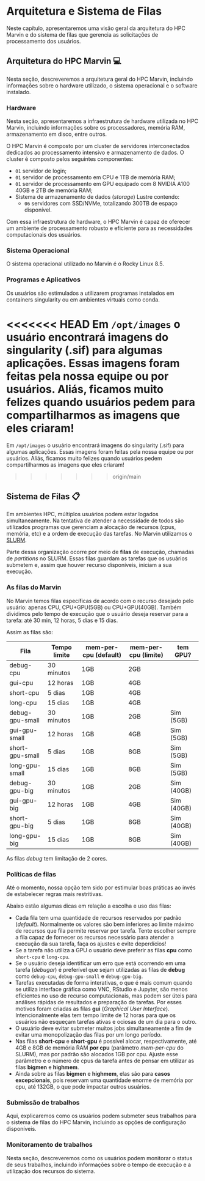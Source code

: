 # Arquitetura e Sistema de Filas

Neste capítulo, apresentaremos uma visão geral da arquitetura do HPC Marvin e do
sistema de filas que gerencia as solicitações de processamento dos usuários.

## Arquitetura do HPC Marvin 💻

Nesta seção, descreveremos a arquitetura geral do HPC Marvin, incluindo
informações sobre o hardware utilizado, o sistema operacional e o software
instalado.

### Hardware

Nesta seção, apresentaremos a infraestrutura de hardware utilizada no HPC
Marvin, incluindo informações sobre os processadores, memória RAM, armazenamento
em disco, entre outros.

O HPC Marvin é composto por um cluster de servidores interconectados dedicados
ao processamento intensivo e armazenamento de dados. O cluster é composto pelos
seguintes componentes:

- `01` servidor de login;
- `01` servidor de processamento em CPU e 1TB de memória RAM;
- `01` servidor de processamento em GPU equipado com 8 NVIDIA A100 40GB e 2TB de memória RAM;
- Sistema de armazenamento de dados (_storage_) Lustre contendo:
  - `06` servidores com SSD/NVMe, totalizando 300TB de espaço disponível.

Com essa infraestrutura de hardware, o HPC Marvin é capaz de oferecer um
ambiente de processamento robusto e eficiente para as necessidades
computacionais dos usuários.

### Sistema Operacional

O sistema operacional utilizado no Marvin é o Rocky Linux 8.5.
### Programas e Aplicativos

Os usuários são estimulados a utilizarem programas instalados em containers singularity ou em ambientes virtuais como conda.

<<<<<<< HEAD
Em `/opt/images` o usuário encontrará imagens do singularity (.sif) para algumas aplicações. Essas imagens foram feitas pela nossa equipe ou por usuários. Aliás, ficamos muito felizes quando usuários pedem para compartilharmos as imagens que eles criaram!
=======
Em `/opt/images` o usuário encontrará imagens do singularity (.sif) para algumas aplicações. Essas imagens foram feitas pela nossa equipe ou por usuários. Aliás, ficamos muito felizes quando usuários pedem compartilharmos as imagens que eles criaram!
>>>>>>> origin/main

## Sistema de Filas 📋

Em ambientes HPC, múltiplos usuários podem estar logados simultaneamente. Na tentativa de atender a necessidade de todos são utilizados programas que gerenciam a alocação de recursos (cpus, memória, etc) e a ordem de execução das tarefas. No Marvin utilizamos o [SLURM](https://slurm.schedmd.com/overview.html).

Parte dessa organização ocorre por meio de **filas** de execução, chamadas de _partitions_ no SLURM. Essas filas guardam as tarefas que os usuários submetem e, assim que houver recurso disponíveis, iniciam a sua execução. 

### As filas do Marvin

<!-- Aqui, apresentaremos os diferentes tipos de filas disponíveis no HPC Marvin, -->
<!-- incluindo filas para processamento de longa duração, filas para processamento de -->
<!-- curta duração, dentre outras. -->

No Marvin temos filas específicas de acordo com o recurso desejado pelo usuário: apenas CPU, CPU+GPU(5GB) ou CPU+GPU(40GB). Também dividimos pelo tempo de execução que o usuário deseja reservar para a tarefa: até 30 min, 12 horas, 5 dias e 15 dias. 

Assim as filas são:

| Fila | Tempo limite | mem-per-cpu (default) | mem-per-cpu (limite) | tem GPU? |
|------|--------------|-----------------------|----------------------|----------|
| debug-cpu | 30 minutos | 1GB | 2GB | |
| gui-cpu | 12 horas | 1GB | 4GB | |
| short-cpu | 5 dias | 1GB | 4GB | |
| long-cpu | 15 dias | 1GB | 4GB | |
| debug-gpu-small | 30 minutos | 1GB | 2GB | Sim (5GB) |
| gui-gpu-small | 12 horas | 1GB | 4GB | Sim (5GB) |
| short-gpu-small | 5 dias | 1GB | 8GB | Sim (5GB) |
| long-gpu-small | 15 dias | 1GB | 8GB | Sim (5GB) |
| debug-gpu-big | 30 minutos | 1GB | 2GB | Sim (40GB) |
| gui-gpu-big | 12 horas | 1GB | 4GB | Sim (40GB) |
| short-gpu-big | 5 dias | 1GB | 8GB | Sim (40GB) |
| long-gpu-big | 15 dias | 1GB | 8GB | Sim (40GB) |

As filas *debug* tem limitação de 2 cores.

### Políticas de filas

Até o momento, nossa opção tem sido por estimular boas práticas ao invés de estabelecer regras mais restritivas.

Abaixo estão algumas dicas em relação a escolha e uso das filas:

- Cada fila tem uma quantidade de recursos reservados por padrão (_default_). Normalmente os valores são bem inferiores ao limite máximo de recursos que fila permite reservar por tarefa. Tente escolher sempre a fila capaz de fornecer os recursos necessário para atender a execução da sua tarefa, faça os ajustes e evite deperdícios!  
- Se a tarefa não utiliza a GPU o usuário deve preferir as filas **cpu** como `short-cpu` e `long-cpu`.
- Se o usuário deseja identificar um erro que está ocorrendo em uma tarefa (_debugar_) é preferível que sejam utilizadas as filas de **debug** como `debug-cpu`, `debug-gpu-small` e `debug-gpu-big`.
- Tarefas executadas de forma interativas, o que é mais comum quando se utiliza interface gráfica como VNC, RStudio e Jupyter, são menos eficientes no uso de recurso computacionais, mas podem ser úteis para análises rápidas de resultados e preparação de tarefas. Por esses motivos foram criadas as filas **gui** (_Graphical User Interface_). Intencionalmente elas tem tempo limite de 12 horas para que os usuários não esqueçam tarefas ativas e ociosas de um dia para o outro.
- O usuário deve evitar submeter muitos jobs simultaneamente a fim de evitar uma monopolização das filas por um longo período.
- Nas filas **short-cpu** e **short-gpu** é possível alocar, respectivamente, até 4GB e 8GB de memória RAM **por cpu** (parâmetro _mem-per-cpu_ do SLURM), mas por padrão são alocados 1GB por cpu. Ajuste esse parâmetro e o número de cpus da tarefa antes de pensar em utilizar as filas **bigmen** e **highmem**.
- Ainda sobre as filas **bigmen** e **highmem**, elas são para **casos excepcionais**, pois reservam uma quantidade enorme de memória por cpu, até 132GB, o que pode impactar outros usuários.  


### Submissão de trabalhos

Aqui, explicaremos como os usuários podem submeter seus trabalhos para o sistema
de filas do HPC Marvin, incluindo as opções de configuração disponíveis.

### Monitoramento de trabalhos

Nesta seção, descreveremos como os usuários podem monitorar o status de seus
trabalhos, incluindo informações sobre o tempo de execução e a utilização dos
recursos do sistema.
